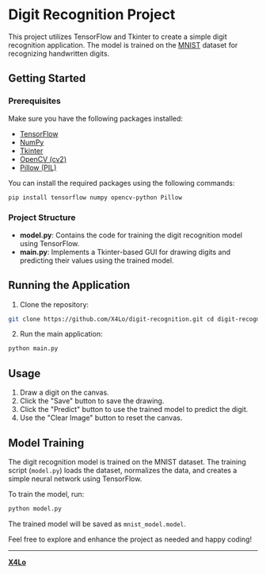 # Digit Recognition Project
This project utilizes TensorFlow and Tkinter to create a simple digit recognition application. The model is trained on the [MNIST](https://www.tensorflow.org/datasets/catalog/mnist) dataset for recognizing handwritten digits.

## Getting Started
### Prerequisites
Make sure you have the following packages installed:

- [TensorFlow](https://pypi.org/project/tensorflow/)
- [NumPy](https://pypi.org/project/numpy/)
- [Tkinter](https://docs.python.org/3/library/tkinter.html)
- [OpenCV (cv2)](https://pypi.org/project/opencv-python/)
- [Pillow (PIL)](https://pypi.org/project/pillow/)

You can install the required packages using the following commands:
```bash
pip install tensorflow numpy opencv-python Pillow
```

### Project Structure
- **model.py**: Contains the code for training the digit recognition model using TensorFlow.
- **main.py**: Implements a Tkinter-based GUI for drawing digits and predicting their values using the trained model.

## Running the Application
1. Clone the repository:
```bash
git clone https://github.com/X4Lo/digit-recognition.git cd digit-recognition
```

2. Run the main application:
```bash
python main.py
```
## Usage
1. Draw a digit on the canvas.
2. Click the "Save" button to save the drawing.
3. Click the "Predict" button to use the trained model to predict the digit.
4. Use the "Clear Image" button to reset the canvas.

## Model Training
The digit recognition model is trained on the MNIST dataset. The training script (`model.py`) loads the dataset, normalizes the data, and creates a simple neural network using TensorFlow.

To train the model, run:
```bash
python model.py
```

The trained model will be saved as `mnist_model.model`.

Feel free to explore and enhance the project as needed and happy coding!

---
**[X4Lo](https://github.com/X4Lo)**